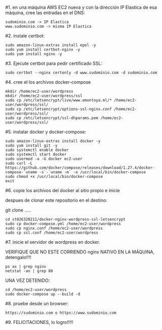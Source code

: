 #1. en una máquina AWS EC2 nueva y con la dirección IP Elastica de esa máquina, cree las entradas en el DNS:

    sudominio.com -> IP Elastica
    www.sudominio.com -> misma IP Elastica

#2. instale certbot:

    sudo amazon-linux-extras install epel -y
    sudo yum install certbot-nginx -y
    sudo yum install nginx -y

#3. Ejecute certbot para pedir certificado SSL:

    sudo certbot --nginx certonly -d www.sudominio.com -d sudominio.com

#4. cree el los archivos docker-compose

    mkdir /home/ec2-user/wordpress
    mkdir /home/ec2-user/wordpress/ssl
    sudo cp /etc/letsencrypt/live/www.emontoya.ml/* /home/ec2-user/wordpress/ssl/
    sudo cp /etc/letsencrypt/options-ssl-nginx.conf /home/ec2-user/wordpress/ssl/
    sudo cp /etc/letsencrypt/ssl-dhparams.pem /home/ec2-user/wordpress/ssl/

#5. instalar docker y docker-compose:

    sudo amazon-linux-extras install docker -y
    sudo yum install git -y
    sudo systemctl enable docker
    sudo systemctl start docker
    sudo usermod -a -G docker ec2-user
    sudo curl -L https://github.com/docker/compose/releases/download/1.27.4/docker-compose-`uname -s`-`uname -m` -o /usr/local/bin/docker-compose
    sudo chmod +x /usr/local/bin/docker-compose
    exit

#6. copie los archivos del docker al sitio propio e inicie

despues de clonar este repositorio en el destino:

git clone .....

    cd st026320211/docker-nginx-wordpress-ssl-letsencrypt
    sudo cp docker-compose.yml /home/ec2-user/wordpress
    sudo cp nginx.conf /home/ec2-user/wordpress
    sudo cp ssl.conf /home/ec2-user/wordpress

#7. inicie el servidor de wordpress en docker.

VERIFIQUE QUE NO ESTE CORRIENDO nginx NATIVO EN LA MÁQUINA, detengalo!!!!

    ps ax | grep nginx
    netstat -an | grep 80

UNA VEZ DETENIDO:

    cd /home/ec2-user/wordpress
    sudo docker-compose up --build -d

#8. pruebe desde un browser:

    https://sudominio.com o https://www.sudominio.com

#9.  FELICITACIONES, lo logro!!!!!
